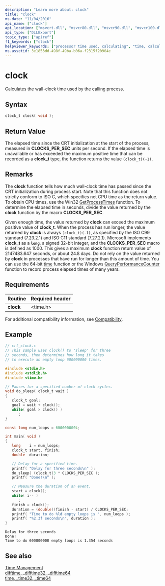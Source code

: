 ```yaml
---
description: "Learn more about: clock"
title: "clock"
ms.date: "11/04/2016"
api_name: ["clock"]
api_location: ["msvcrt.dll", "msvcr80.dll", "msvcr90.dll", "msvcr100.dll", "msvcr100_clr0400.dll", "msvcr110.dll", "msvcr110_clr0400.dll", "msvcr120.dll", "msvcr120_clr0400.dll", "ucrtbase.dll", "api-ms-win-crt-time-l1-1-0.dll"]
api_type: ["DLLExport"]
topic_type: ["apiref"]
f1_keywords: ["clock"]
helpviewer_keywords: ["processor time used, calculating", "time, calculating processor", "clock function", "processor time used", "calculating processor time used"]
ms.assetid: 3e1853dd-498f-49ba-b06a-f2315f20904e
---
```

# clock

Calculates the wall-clock time used by the calling process.

## Syntax

```C
clock_t clock( void );
```

## Return Value

The elapsed time since the CRT initialization at the start of the process, measured in **CLOCKS_PER_SEC** units per second. If the elapsed time is unavailable or has exceeded the maximum positive time that can be recorded as a **clock_t** type, the function returns the value `(clock_t)(-1)`.

## Remarks

The **clock** function tells how much wall-clock time has passed since the CRT initialization during process start. Note that this function does not strictly conform to ISO C, which specifies net CPU time as the return value. To obtain CPU times, use the Win32 [GetProcessTimes](/windows/win32/api/processthreadsapi/nf-processthreadsapi-getprocesstimes) function. To determine the elapsed time in seconds, divide the value returned by the **clock** function by the macro **CLOCKS_PER_SEC**.

Given enough time, the value returned by **clock** can exceed the maximum positive value of **clock_t**. When the process has run longer, the value returned by **clock** is always `(clock_t)(-1)`, as specified by the ISO C99 standard (7.23.2.1) and ISO C11 standard (7.27.2.1). Microsoft implements **clock_t** as a **`long`**, a signed 32-bit integer, and the **CLOCKS_PER_SEC** macro is defined as 1000. This gives a maximum **clock** function return value of 2147483.647 seconds, or about 24.8 days. Do not rely on the value returned by **clock** in processes that have run for longer than this amount of time. You can use the 64-bit [time](time-time32-time64.md) function or the Windows [QueryPerformanceCounter](/windows/win32/api/profileapi/nf-profileapi-queryperformancecounter) function to record process elapsed times of many years.

## Requirements

|Routine|Required header|
|-------------|---------------------|
|**clock**|\<time.h>|

For additional compatibility information, see [Compatibility](../../c-runtime-library/compatibility.md).

## Example

```C
// crt_clock.c
// This sample uses clock() to 'sleep' for three
// seconds, then determines how long it takes
// to execute an empty loop 600000000 times.

#include <stdio.h>
#include <stdlib.h>
#include <time.h>

// Pauses for a specified number of clock cycles.
void do_sleep( clock_t wait )
{
   clock_t goal;
   goal = wait + clock();
   while( goal > clock() )
      ;
}

const long num_loops = 600000000L;

int main( void )
{
   long    i = num_loops;
   clock_t start, finish;
   double  duration;

   // Delay for a specified time.
   printf( "Delay for three seconds\n" );
   do_sleep( (clock_t)3 * CLOCKS_PER_SEC );
   printf( "Done!\n" );

   // Measure the duration of an event.
   start = clock();
   while( i-- )
      ;
   finish = clock();
   duration = (double)(finish - start) / CLOCKS_PER_SEC;
   printf( "Time to do %ld empty loops is ", num_loops );
   printf( "%2.3f seconds\n", duration );
}
```

```Output
Delay for three seconds
Done!
Time to do 600000000 empty loops is 1.354 seconds
```

## See also

[Time Management](../../c-runtime-library/time-management.md)<br/>
[difftime, _difftime32, _difftime64](difftime-difftime32-difftime64.md)<br/>
[time, _time32, _time64](time-time32-time64.md)<br/>
